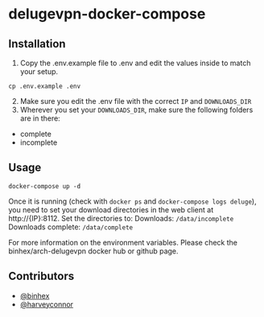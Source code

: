 # delugevpn-docker-compose

## Installation
1. Copy the .env.example file to .env and edit the values inside to match your setup.
```
cp .env.example .env
```
2. Make sure you edit the .env file with the correct `IP` and `DOWNLOADS_DIR` 
3. Wherever you set your `DOWNLOADS_DIR`, make sure the following folders are in there:
- complete
- incomplete

## Usage
```
docker-compose up -d
```
Once it is running (check with `docker ps` and `docker-compose logs deluge`), you need to set your download directories in the web client at http://{IP}:8112. Set the directories to:
Downloads: `/data/incomplete`
Downloads complete: `/data/complete`

For more information on the environment variables. Please check the binhex/arch-delugevpn docker hub or github page.

## Contributors
- [@binhex](https://github.com/binhex)
- [@harveyconnor](https://github.com/harveyconnor)
